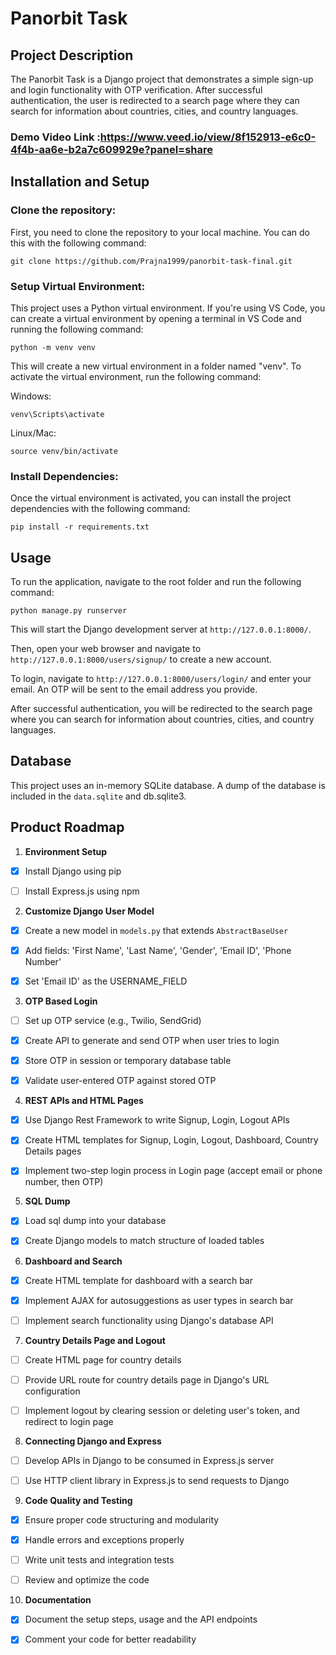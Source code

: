 

# Panorbit Task

## Project Description

The Panorbit Task is a Django project that demonstrates a simple sign-up and login functionality with OTP verification. After successful authentication, the user is redirected to a search page where they can search for information about countries, cities, and country languages.

### Demo Video Link :https://www.veed.io/view/8f152913-e6c0-4f4b-aa6e-b2a7c609929e?panel=share

## Installation and Setup

### Clone the repository:

First, you need to clone the repository to your local machine. You can do this with the following command:

```
git clone https://github.com/Prajna1999/panorbit-task-final.git
```



### Setup Virtual Environment:

This project uses a Python virtual environment. If you're using VS Code, you can create a virtual environment by opening a terminal in VS Code and running the following command:

```
python -m venv venv
```

This will create a new virtual environment in a folder named "venv". To activate the virtual environment, run the following command:

Windows:

```
venv\Scripts\activate
```

Linux/Mac:

```
source venv/bin/activate
```

### Install Dependencies:

Once the virtual environment is activated, you can install the project dependencies with the following command:

```
pip install -r requirements.txt
```

## Usage

To run the application, navigate to the root folder and run the following command:

```
python manage.py runserver
```

This will start the Django development server at `http://127.0.0.1:8000/`.

Then, open your web browser and navigate to `http://127.0.0.1:8000/users/signup/` to create a new account. 

To login, navigate to `http://127.0.0.1:8000/users/login/` and enter your email. An OTP will be sent to the email address you provide.

After successful authentication, you will be redirected to the search page where you can search for information about countries, cities, and country languages.

## Database

This project uses an in-memory SQLite database. A dump of the database is included in the `data.sqlite` and db.sqlite3.

## Product Roadmap



1. **Environment Setup**

- [x] Install Django using pip

- [ ] Install Express.js using npm

2. **Customize Django User Model**

- [x] Create a new model in `models.py` that extends `AbstractBaseUser`

- [x] Add fields: 'First Name', 'Last Name', 'Gender', 'Email ID', 'Phone Number'

- [x] Set 'Email ID' as the USERNAME_FIELD

3. **OTP Based Login**

- [ ] Set up OTP service (e.g., Twilio, SendGrid)

- [x] Create API to generate and send OTP when user tries to login

- [x] Store OTP in session or temporary database table

- [x] Validate user-entered OTP against stored OTP

4. **REST APIs and HTML Pages**

- [x] Use Django Rest Framework to write Signup, Login, Logout APIs

- [x] Create HTML templates for Signup, Login, Logout, Dashboard, Country Details pages

- [x] Implement two-step login process in Login page (accept email or phone number, then OTP)

5. **SQL Dump**

- [x] Load sql dump into your database

- [x] Create Django models to match structure of loaded tables

6. **Dashboard and Search**

- [x] Create HTML template for dashboard with a search bar

- [x] Implement AJAX for autosuggestions as user types in search bar

- [ ] Implement search functionality using Django's database API

7. **Country Details Page and Logout**

- [ ] Create HTML page for country details

- [ ] Provide URL route for country details page in Django's URL configuration

- [ ] Implement logout by clearing session or deleting user's token, and redirect to login page

8. **Connecting Django and Express**

- [ ] Develop APIs in Django to be consumed in Express.js server

- [ ] Use HTTP client library in Express.js to send requests to Django

9. **Code Quality and Testing**

- [x] Ensure proper code structuring and modularity

- [x] Handle errors and exceptions properly

- [ ] Write unit tests and integration tests

- [ ] Review and optimize the code

10. **Documentation**

- [x] Document the setup steps, usage and the API endpoints

- [x] Comment your code for better readability



